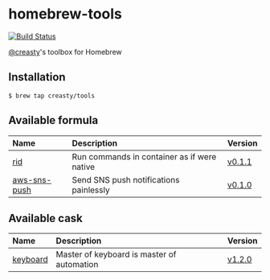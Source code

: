 homebrew-tools
==============

[![Build Status](https://travis-ci.org/creasty/homebrew-tools.svg?branch=master)](https://travis-ci.org/creasty/homebrew-tools)

[@creasty](https://github.com/creasty)'s toolbox for Homebrew


Installation
------------

```hcl
$ brew tap creasty/tools
```


Available formula
-----------------

| Name | Description | Version |
|:---|:---|:---|
| [rid](https://github.com/creasty/rid) | Run commands in container as if were native | [v0.1.1](https://github.com/creasty/rid/releases/tag/v0.1.1) |
| [aws-sns-push](https://github.com/creasty/aws-sns-push) | Send SNS push notifications painlessly | [v0.1.0](https://github.com/creasty/aws-sns-push/releases/tag/v0.1.0) |


Available cask
-----------------

| Name | Description | Version |
|:---|:---|:---|
| [keyboard](https://github.com/creasty/Keyboard) | Master of keyboard is master of automation | [v1.2.0](https://github.com/creasty/Keyboard/releases/tag/v1.2.0) |
